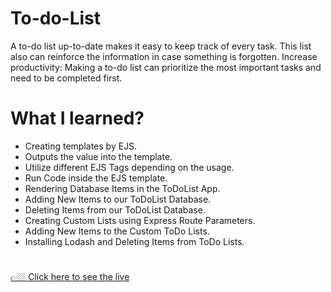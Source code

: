 # To-do-List
A to-do list up-to-date makes it easy to keep track of every task. This list also can reinforce the information in case something is forgotten. Increase productivity: Making a to-do list can prioritize the most important tasks and need to be completed first.

# What I learned?
- Creating templates by EJS.
- Outputs the value into the template.
- Utilize different EJS Tags depending on the usage.
- Run Code inside the EJS template.
- Rendering Database Items in the ToDoList App.
- Adding New Items to our ToDoList Database.
- Deleting Items from our ToDoList Database.
- Creating Custom Lists using Express Route Parameters.
- Adding New Items to the Custom ToDo Lists.
- Installing Lodash and Deleting Items from ToDo Lists.

#
[👉🏼 Click here to see the live](https://dizzy-deer-tiara.cyclic.app/)
